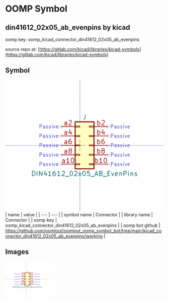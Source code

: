 # OOMP Symbol  
## din41612_02x05_ab_evenpins  by kicad  
  
oomp key: oomp_kicad_connector_din41612_02x05_ab_evenpins  
  
source repo at: [https://gitlab.com/kicad/libraries/kicad-symbols](https://gitlab.com/kicad/libraries/kicad-symbols)  
## Symbol  
  
[![working.png](working_600.png)](working.png)  
| name | value | 
| --- | --- | 
| symbol name | Connector | 
| library name | Connector | 
| oomp key | oomp_kicad_connector_din41612_02x05_ab_evenpins | 
| oomp bot github | https://github.com/oomlout/oomlout_oomp_symbol_bot/tree/main/kicad_connector_din41612_02x05_ab_evenpins/working | 
## Images  
  
[![working.png](working_140.png)](working.png)  

